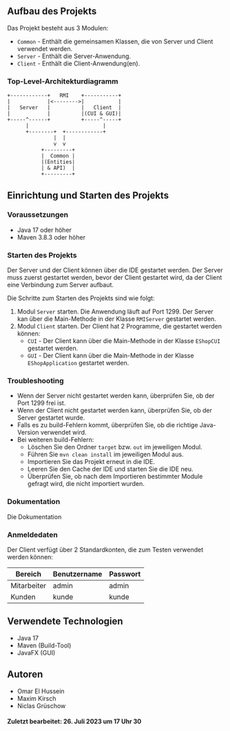 ## Aufbau des Projekts

Das Projekt besteht aus 3 Modulen:
- `Common` - Enthält die gemeinsamen Klassen, die von Server und Client verwendet werden.
- `Server` - Enthält die Server-Anwendung.
- `Client` - Enthält die Client-Anwendung(en).

### Top-Level-Architekturdiagramm

    +------------+   RMI    +-----------+
    |            |<-------->|           |
    |   Server   |          |   Client  |
    |            |          |(CUI & GUI)|
    +-----^------+          +-----^-----+
          |                        |
          +--------+  +------------+
                   |  |
                   v  v
               +---------+
               |  Common |
               |(Entities|
               | & API)  |
               +---------+





## Einrichtung und Starten des Projekts

### Voraussetzungen
- Java 17 oder höher
- Maven 3.8.3 oder höher

### Starten des Projekts
Der Server und der Client können über die IDE gestartet werden.
Der Server muss zuerst gestartet werden, bevor der Client gestartet wird, da der Client eine Verbindung zum Server aufbaut.

Die Schritte zum Starten des Projekts sind wie folgt:

1. Modul `Server` starten. Die Anwendung läuft auf Port 1299.
   Der Server kan über die Main-Methode in der Klasse `RMIServer` gestartet werden.
2. Modul `Client` starten. Der Client hat 2 Programme, die gestartet werden können:
    - `CUI` - Der Client kann über die Main-Methode in der Klasse `EShopCUI` gestartet werden.
    - `GUI` - Der Client kann über die Main-Methode in der Klasse `EShopApplication` gestartet werden.

### Troubleshooting
- Wenn der Server nicht gestartet werden kann, überprüfen Sie, ob der Port 1299 frei ist.
- Wenn der Client nicht gestartet werden kann, überprüfen Sie, ob der Server gestartet wurde.
- Falls es zu build-Fehlern kommt, überprüfen Sie, ob die richtige Java-Version verwendet wird.
- Bei weiteren build-Fehlern:
    - Löschen Sie den Ordner `target` bzw. `out` im jeweiligen Modul.
    - Führen Sie `mvn clean install` im jeweiligen Modul aus.
    - Importieren Sie das Projekt erneut in die IDE.
    - Leeren Sie den Cache der IDE und starten Sie die IDE neu.
    - Überprüfen Sie, ob nach dem Importieren bestimmter Module gefragt wird, die nicht importiert wurden.

### Dokumentation
Die Dokumentation

### Anmeldedaten
Der Client verfügt über 2 Standardkonten, die zum Testen verwendet werden können:

| Bereich     | Benutzername | Passwort |
|-------------|--------------|----------|
| Mitarbeiter | admin        | admin    |
| Kunden      | kunde        | kunde    |

## Verwendete Technologien
- Java 17
- Maven (Build-Tool)
- JavaFX (GUI)

## Autoren
- Omar El Hussein
- Maxim Kirsch
- Niclas Grüschow

#### Zuletzt bearbeitet: 26. Juli 2023 um 17 Uhr 30